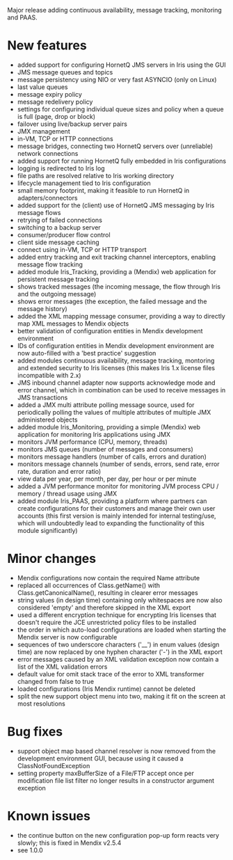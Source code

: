 Major release adding continuous availability, message tracking, monitoring and PAAS.
# New features
- added support for configuring HornetQ JMS servers in Iris using the GUI
- JMS message queues and topics
- message persistency using NIO or very fast ASYNCIO (only on Linux)
- last value queues
- message expiry policy
- message redelivery policy
- settings for configuring individual queue sizes and policy when a queue is full (page, drop or block)
- failover using live/backup server pairs
- JMX management
- in-VM, TCP or HTTP connections
- message bridges, connecting two HornetQ servers over (unreliable) network connections
- added support for running HornetQ fully embedded in Iris configurations
- logging is redirected to Iris log
- file paths are resolved relative to Iris working directory
- lifecycle management tied to Iris configuration
- small memory footprint, making it feasible to run HornetQ in adapters/connectors
- added support for the (client) use of HornetQ JMS messaging by Iris message flows
- retrying of failed connections
- switching to a backup server
- consumer/producer flow control
- client side message caching
- connect using in-VM, TCP or HTTP transport
- added entry tracking and exit tracking channel interceptors, enabling message flow tracking
- added module Iris_Tracking, providing a (Mendix) web application for persistent message tracking
- shows tracked messages (the incoming message, the flow through Iris and the outgoing message)
- shows error messages (the exception, the failed message and the message history)
- added the XML mapping message consumer, providing a way to directly map XML messages to Mendix objects
- better validation of configuration entities in Mendix development environment
- IDs of configuration entities in Mendix development environment are now auto-filled with a 'best practice' suggestion
- added modules continuous availability, message tracking, montoring and extended security to Iris licenses (this makes Iris 1.x license files incompatible with 2.x)
- JMS inbound channel adapter now supports acknowledge mode and error channel, which in combination can be used to receive messages in JMS transactions
- added a JMX multi attribute polling message source, used for periodically polling the values of multiple attributes of multiple JMX administered objects
- added module Iris_Monitoring, providing a simple (Mendix) web application for monitoring Iris applications using JMX
- monitors JVM performance (CPU, memory, threads)
- monitors JMS queues (number of messages and consumers)
- monitors message handlers (number of calls, errors and duration)
- monitors message channels (number of sends, errors, send rate, error rate, duration and error ratio)
- view data per year, per month, per day, per hour or per minute
- added a JVM performance monitor for monitoring JVM process CPU / memory / thread usage using JMX
- added module Iris_PAAS, providing a platform where partners can create configurations for their customers and manage their own user accounts (this first version is mainly intended for internal testing/use, which will undoubtedly lead to expanding the functionality of this module significantly)
# Minor changes
- Mendix configurations now contain the required Name attribute
- replaced all occurrences of Class.getName() with Class.getCanonicalName(), resulting in clearer error messages
- string values (in design time) containing only whitespaces are now also considered 'empty' and therefore skipped in the XML export
- used a different encryption technique for encrypting Iris licenses that doesn't require the JCE unrestricted policy files to be installed
- the order in which auto-load configurations are loaded when starting the Mendix server is now configurable
- sequences of two underscore characters ('__') in enum values (design time) are now replaced by one hyphen character ('-') in the XML export
- error messages caused by an XML validation exception now contain a list of the XML validation errors
- default value for omit stack trace of the error to XML transformer changed from false to true
- loaded configurations (Iris Mendix runtime) cannot be deleted
- split the new support object menu into two, making it fit on the screen at most resolutions
# Bug fixes
- support object map based channel resolver is now removed from the development environment GUI, because using it caused a ClassNotFoundException
- setting property maxBufferSize of a File/FTP accept once per modification file list filter no longer results in a constructor argument exception
# Known issues
- the continue button on the new configuration pop-up form reacts very slowly; this is fixed in Mendix v2.5.4
- see 1.0.0
